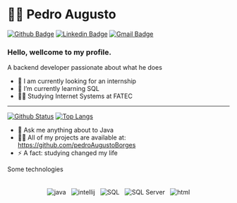 # :man_technologist: Pedro Augusto

[![Github Badge](https://img.shields.io/badge/-Github-000?style=flat-square&logo=Github&logoColor=white&link=https://https://github.com/pedroAugustoBorges)](https://github.com/pedroAugustoBorges)
[![Linkedin Badge](https://img.shields.io/badge/-LinkedIn-blue?style=flat-square&logo=Linkedin&logoColor=white&link=https://www.linkedin.com/in/pedro-augusto-de-melo-borges-49b38a303/)](https://www.linkedin.com/in/pedro-augusto-de-melo-borges-49b38a303/)
[![Gmail Badge](https://img.shields.io/badge/-Gmail-c14438?style=flat-square&logo=Gmail&logoColor=white&link=mailto:pedroameloborges@gmail.com)](pedroameloborges@gmail.com)

### Hello, wellcome to my profile.

A backend developer passionate about what he does

- 🔭 I am currently looking for an internship  
- 🌱 I’m currently learning SQL
- 👨‍🎓 Studying Internet Systems at FATEC


---

  [![Github Status](https://github-readme-stats.vercel.app/api?username=pedroAugustoBorges&show_icons=true&title_color=fff&icon_color=79ff97&text_color=9f9f9f&bg_color=151515)](https://github.com/pedroAugustoBorges)              [![Top Langs](https://github-readme-stats.vercel.app/api/top-langs/?username=pedroAugustoBorges&layout=compact&theme=dracula&hide=pascal)](https://github.com/pedroAugustoBorges/)


  

- 💬 Ask me anything about to Java
- 👨‍💻 All of my projects are available at: https://github.com/pedroAugustoBorges
- ⚡ A fact: studying changed my life 

Some technologies
<div align="center">
 <br>
<img src="https://img.shields.io/badge/Java-F80000?style=for-the-badge&logo=java&logoColor=white" alt="java" style="vertical-align:top; margin:4px">
<img src="https://img.shields.io/badge/IntelliJ%20IDEA-000000?style=for-the-badge&logo=jetbrains&logoColor=white" alt="intellij" style="vertical-align:top; margin:4px">
<img src="https://img.shields.io/badge/SQL-00000F?style=for-the-badge&logo=sqlite&logoColor=white" alt="SQL" style="vertical-align:top; margin:4px">
<img src="https://img.shields.io/badge/SQL%20Server-CC2927?style=for-the-badge&logo=microsoftsqlserver&logoColor=white" alt="SQL Server" style="vertical-align:top; margin:4px">
<img src="https://img.shields.io/badge/HTML-E34F26?style=for-the-badge&logo=html5&logoColor=white" alt="html" style="vertical-align:top; margin:4px">
<br>
</div>

<br>
</div>
